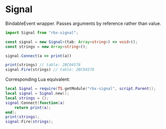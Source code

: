 # Signal
BindableEvent wrapper. Passes arguments by reference rather than value.

```ts
import Signal from "rbx-signal";

const signal = new Signal<(tab: Array<string>) => void>();
const strings = new Array<string>();

signal.Connect(a => print(a))

print(strings) // table: 2BC04578
signal.Fire(strings) // table: 2BC04578
```

Corresponding Lua equivalent:

```lua
local Signal = require(TS.getModule("rbx-signal", script.Parent));
local signal = Signal.new();
local strings = {};
signal:Connect(function(a)
	return print(a);
end);
print(strings);
signal:Fire(strings);
```

